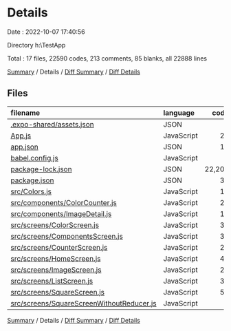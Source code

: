 # Details

Date : 2022-10-07 17:40:56

Directory h:\\TestApp

Total : 17 files,  22590 codes, 213 comments, 85 blanks, all 22888 lines

[Summary](results.md) / Details / [Diff Summary](diff.md) / [Diff Details](diff-details.md)

## Files
| filename | language | code | comment | blank | total |
| :--- | :--- | ---: | ---: | ---: | ---: |
| [.expo-shared/assets.json](/.expo-shared/assets.json) | JSON | 4 | 0 | 1 | 5 |
| [App.js](/App.js) | JavaScript | 27 | 4 | 3 | 34 |
| [app.json](/app.json) | JSON | 18 | 16 | 0 | 34 |
| [babel.config.js](/babel.config.js) | JavaScript | 6 | 0 | 2 | 8 |
| [package-lock.json](/package-lock.json) | JSON | 22,205 | 0 | 1 | 22,206 |
| [package.json](/package.json) | JSON | 30 | 0 | 1 | 31 |
| [src/Colors.js](/src/Colors.js) | JavaScript | 16 | 0 | 2 | 18 |
| [src/components/ColorCounter.js](/src/components/ColorCounter.js) | JavaScript | 20 | 3 | 7 | 30 |
| [src/components/ImageDetail.js](/src/components/ImageDetail.js) | JavaScript | 14 | 5 | 6 | 25 |
| [src/screens/ColorScreen.js](/src/screens/ColorScreen.js) | JavaScript | 37 | 5 | 7 | 49 |
| [src/screens/ComponentsScreen.js](/src/screens/ComponentsScreen.js) | JavaScript | 32 | 1 | 5 | 38 |
| [src/screens/CounterScreen.js](/src/screens/CounterScreen.js) | JavaScript | 25 | 3 | 8 | 36 |
| [src/screens/HomeScreen.js](/src/screens/HomeScreen.js) | JavaScript | 42 | 4 | 9 | 55 |
| [src/screens/ImageScreen.js](/src/screens/ImageScreen.js) | JavaScript | 27 | 2 | 9 | 38 |
| [src/screens/ListScreen.js](/src/screens/ListScreen.js) | JavaScript | 31 | 13 | 7 | 51 |
| [src/screens/SquareScreen.js](/src/screens/SquareScreen.js) | JavaScript | 56 | 52 | 15 | 123 |
| [src/screens/SquareScreenWithoutReducer.js](/src/screens/SquareScreenWithoutReducer.js) | JavaScript | 0 | 105 | 2 | 107 |

[Summary](results.md) / Details / [Diff Summary](diff.md) / [Diff Details](diff-details.md)